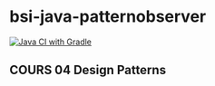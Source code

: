 # bsi-java-patternobserver

[![Java CI with Gradle](https://github.com/Sorenzo/bsi-java-patternobserver/actions/workflows/gradle.yml/badge.svg)](https://github.com/Sorenzo/bsi-java-patternobserver/actions/workflows/gradle.yml)

## COURS 04 Design Patterns
